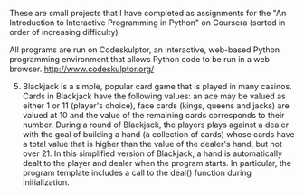 These are small projects that I have completed as assignments for the "An Introduction to Interactive Programming in Python" on Coursera (sorted in order of increasing difficulty)

All programs are run on Codeskulptor, an interactive, web-based Python programming environment that allows Python code to be run in a web browser. http://www.codeskulptor.org/

5) Blackjack is a simple, popular card game that is played in many casinos. Cards in Blackjack have the following values: an ace may be valued as either 1 or 11 (player's choice), face cards (kings, queens and jacks) are valued at 10 and the value of the remaining cards corresponds to their number. During a round of Blackjack, the players plays against a dealer with the goal of building a hand (a collection of cards) whose cards have a total value that is higher than the value of the dealer's hand, but not over 21. In this simplified version of Blackjack, a hand is automatically dealt to the player and dealer when the program starts. In particular, the program template includes a call to the deal() function during initialization.
